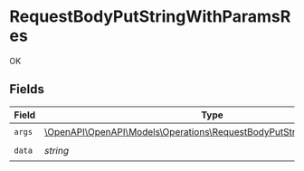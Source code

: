 # RequestBodyPutStringWithParamsRes

OK


## Fields

| Field                                                                                                                                  | Type                                                                                                                                   | Required                                                                                                                               | Description                                                                                                                            |
| -------------------------------------------------------------------------------------------------------------------------------------- | -------------------------------------------------------------------------------------------------------------------------------------- | -------------------------------------------------------------------------------------------------------------------------------------- | -------------------------------------------------------------------------------------------------------------------------------------- |
| `args`                                                                                                                                 | [\OpenAPI\OpenAPI\Models\Operations\RequestBodyPutStringWithParamsArgs](../../models/operations/RequestBodyPutStringWithParamsArgs.md) | :heavy_check_mark:                                                                                                                     | N/A                                                                                                                                    |
| `data`                                                                                                                                 | *string*                                                                                                                               | :heavy_check_mark:                                                                                                                     | N/A                                                                                                                                    |